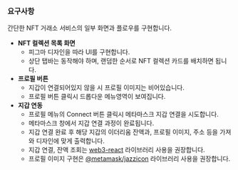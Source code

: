 ### 요구사항

간단한 NFT 거래소 서비스의 일부 화면과 플로우를 구현합니다.

- **NFT 컬렉션 목록 화면**
  - 피그마 디자인을 따라 UI를 구현합니다.
  - 상단 탭바는 동작해야 하며, 랜덤한 순서로 NFT 컬렉션 카드를 배치하면 됩니다.
- **프로필 버튼**
  - 지갑이 연결되어있지 않을 시 프로필 이미지는 비어있습니다.
  - 프로필 버튼 클릭시 드롭다운 메뉴영역이 보여집니다.
- **지갑 연동**
  - 프로필 메뉴의 Connect 버튼 클릭시 메타마스크 지갑 연결을 시도합니다.
  - 메타마스크 창에서 지갑 연결 과정이 완료됩니다.
  - 지갑 연결 완료 후 해당 지갑의 이더리움 잔액과, 프로필 이미지, 주소 등을 가져와 디자인에 맞게 출력합니다.
  - 지갑 연결, 잔액 조회는 [web3-react](https://www.npmjs.com/package/web3-react) 라이브러리 사용을 권장합니다.
  - 프로필 이미지 구현은 [@metamask/jazzicon](https://www.npmjs.com/package/@metamask/jazzicon) 라이브러리 사용을 권장합니다.
